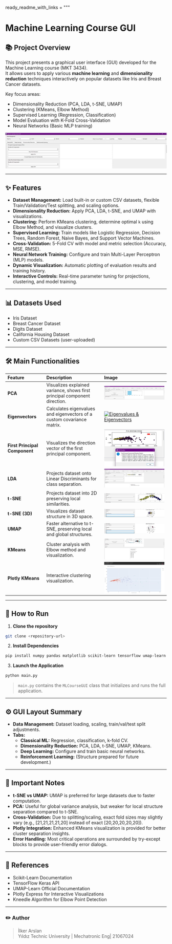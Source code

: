 
ready_readme_with_links = """
# Machine Learning Course GUI

## 📚 Project Overview

This project presents a graphical user interface (GUI) developed for the Machine Learning course (MKT 3434).  
It allows users to apply various **machine learning** and **dimensionality reduction** techniques interactively on popular datasets like Iris and Breast Cancer datasets.

Key focus areas:
- Dimensionality Reduction (PCA, LDA, t-SNE, UMAP)
- Clustering (KMeans, Elbow Method)
- Supervised Learning (Regression, Classification)
- Model Evaluation with K-Fold Cross-Validation
- Neural Networks (Basic MLP training)

[![Initial View](./Screet_shots_new/nitial%20view%20of%20the%20Machine%20Learning%20Course%20GUI.jpg)](https://github.com/ilkerARSLAN1/MKT3434_2025/blob/main/Screet_shots_new/nitial%20view%20of%20the%20Machine%20Learning%20Course%20GUI.jpg)

---

## ✨ Features

- **Dataset Management:** Load built-in or custom CSV datasets, flexible Train/Validation/Test splitting, and scaling options.
- **Dimensionality Reduction:** Apply PCA, LDA, t-SNE, and UMAP with visualizations.
- **Clustering:** Perform KMeans clustering, determine optimal `k` using Elbow Method, and visualize clusters.
- **Supervised Learning:** Train models like Logistic Regression, Decision Trees, Random Forest, Naive Bayes, and Support Vector Machines.
- **Cross-Validation:** 5-Fold CV with model and metric selection (Accuracy, MSE, RMSE).
- **Neural Network Training:** Configure and train Multi-Layer Perceptron (MLP) models.
- **Dynamic Visualization:** Automatic plotting of evaluation results and training history.
- **Interactive Controls:** Real-time parameter tuning for projections, clustering, and model training.

---

## 📊 Datasets Used

- Iris Dataset
- Breast Cancer Dataset
- Digits Dataset
- California Housing Dataset
- Custom CSV Datasets (user-uploaded)

---

## 🛠️ Main Functionalities

| Feature | Description | Image |
|:--------|:------------|:------|
| **PCA** | Visualizes explained variance, shows first principal component direction. | [![PCA Explained Variance](./Screet_shots_new/PCA%20Explained%20Variance%20Ratio.jpg)](https://github.com/ilkerARSLAN1/MKT3434_2025/blob/main/Screet_shots_new/PCA%20Explained%20Variance%20Ratio.jpg) |
| **Eigenvectors** | Calculates eigenvalues and eigenvectors of a custom covariance matrix. | [![Eigenvalues & Eigenvectors](./Screet_shots_new/Eigenvalues%20and%20Eigenvectors%20from%20Covariance%20Matrix%20%CE%A3.jpg)](https://github.com/ilkerARSLAN1/MKT3434_2025/blob/main/Screet_shots_new/Eigenvalues%20and%20Eigenvectors%20from%20Covariance%20Matrix%20%CE%A3.jpg) |
| **First Principal Component** | Visualizes the direction vector of the first principal component. | [![PCA Direction Vector](./Screet_shots_new/First%20Principal%20Component%20Visualization.jpg)](https://github.com/ilkerARSLAN1/MKT3434_2025/blob/main/Screet_shots_new/First%20Principal%20Component%20Visualization.jpg) |
| **LDA** | Projects dataset onto Linear Discriminants for class separation. | [![LDA Projection](./Screet_shots_new/Linear%20Discriminant%20Analysis%20(LDA)%20Projection.jpg)](https://github.com/ilkerARSLAN1/MKT3434_2025/blob/main/Screet_shots_new/Linear%20Discriminant%20Analysis%20(LDA)%20Projection.jpg) |
| **t-SNE** | Projects dataset into 2D preserving local similarities. | [![t-SNE 2D](./Screet_shots_new/t-SNE%20Projection%20of%20the%20Breast%20Cancer%20Dataset.jpg)](https://github.com/ilkerARSLAN1/MKT3434_2025/blob/main/Screet_shots_new/t-SNE%20Projection%20of%20the%20Breast%20Cancer%20Dataset.jpg) |
| **t-SNE (3D)** | Visualizes dataset structure in 3D space. | [![t-SNE 3D](./Screet_shots_new/7B%20t-SNE%20Projection%20(3D).jpg)](https://github.com/ilkerARSLAN1/MKT3434_2025/blob/main/Screet_shots_new/7B%20t-SNE%20Projection%20(3D).jpg) |
| **UMAP** | Faster alternative to t-SNE, preserving local and global structures. | [![UMAP Projection](./Screet_shots_new/UMAP%20Projection%20(3D).jpg)](https://github.com/ilkerARSLAN1/MKT3434_2025/blob/main/Screet_shots_new/UMAP%20Projection%20(3D).jpg) |
| **KMeans** | Cluster analysis with Elbow method and visualization. | [![KMeans & Elbow](./Screet_shots_new/K-Means%20Clustering%20Results%20and%20Elbow%20Method.jpg)](https://github.com/ilkerARSLAN1/MKT3434_2025/blob/main/Screet_shots_new/K-Means%20Clustering%20Results%20and%20Elbow%20Method.jpg) |
| **Plotly KMeans** | Interactive clustering visualization. | [![KMeans Plotly](./Screet_shots_new/Means%20Clustering%20Visualized%20with%20Plotly%20(k=3).jpg)](https://github.com/ilkerARSLAN1/MKT3434_2025/blob/main/Screet_shots_new/Means%20Clustering%20Visualized%20with%20Plotly%20(k%3D3).jpg) |

---


## 🚀 How to Run

1. **Clone the repository**  
```bash
git clone <repository-url>
```

2. **Install Dependencies**  
```bash
pip install numpy pandas matplotlib scikit-learn tensorflow umap-learn plotly kneed pyqt6
```

3. **Launch the Application**  
```bash
python main.py
```

> `main.py` contains the `MLCourseGUI` class that initializes and runs the full application.

---

## ⚙️ GUI Layout Summary

- **Data Management:** Dataset loading, scaling, train/val/test split adjustments.
- **Tabs:**
  - **Classical ML:** Regression, classification, k-fold CV.
  - **Dimensionality Reduction:** PCA, LDA, t-SNE, UMAP, KMeans.
  - **Deep Learning:** Configure and train basic neural networks.
  - **Reinforcement Learning:** (Structure prepared for future development.)

---

## 🧩 Important Notes

- **t-SNE vs UMAP:** UMAP is preferred for large datasets due to faster computation.
- **PCA:** Useful for global variance analysis, but weaker for local structure separation compared to t-SNE.
- **Cross-Validation:** Due to splitting/scaling, exact fold sizes may slightly vary (e.g., [21,21,21,21,20] instead of exact [20,20,20,20,20]).
- **Plotly Integration:** Enhanced KMeans visualization is provided for better cluster separation insights.
- **Error Handling:** Most critical operations are surrounded by try-except blocks to provide user-friendly error dialogs.

---

## 📑 References

- Scikit-Learn Documentation
- TensorFlow Keras API
- UMAP-Learn Official Documentation
- Plotly Express for Interactive Visualizations
- Kneedle Algorithm for Elbow Point Detection

---

### ✏️ Author

> İlker Arslan  
> Yıldız Technic University | Mechatronic Eng| 21067024
